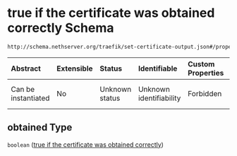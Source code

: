 # true if the certificate was obtained correctly Schema

```txt
http://schema.nethserver.org/traefik/set-certificate-output.json#/properties/obtained
```



| Abstract            | Extensible | Status         | Identifiable            | Custom Properties | Additional Properties | Access Restrictions | Defined In                                                                                  |
| :------------------ | :--------- | :------------- | :---------------------- | :---------------- | :-------------------- | :------------------ | :------------------------------------------------------------------------------------------ |
| Can be instantiated | No         | Unknown status | Unknown identifiability | Forbidden         | Allowed               | none                | [set-certificate-output.json\*](traefik/set-certificate-output.json "open original schema") |

## obtained Type

`boolean` ([true if the certificate was obtained correctly](set-certificate-output-properties-true-if-the-certificate-was-obtained-correctly.md))
